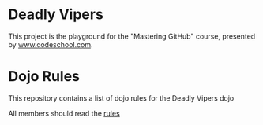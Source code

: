 Deadly Vipers
==========
This project is the playground for the "Mastering GitHub" course, presented by www.codeschool.com.  

Dojo Rules
==========

This repository contains a list of dojo rules for the Deadly Vipers dojo

All members should read the [rules]("https://github.com/deadlyvipers")
